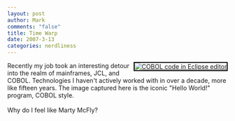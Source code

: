 ```yaml
--- 
layout: post
author: Mark
comments: "false"
title: Time Warp
date: 2007-3-13
categories: nerdliness
---
```

<div style="float: right; margin-left: 10px; margin-bottom: 10px;">
<a href="http://www.flickr.com/photos/zanshin/420327243/" title="COBOL code in Eclipse editor"><img src="http://farm1.static.flickr.com/179/420327243_fe4bf87835_m.jpg" alt="COBOL code in Eclipse editor" style="border: solid 2px #000000;" /></a>
<br />
</div>
<p>Recently my job took an interesting detour into the realm of mainframes, JCL, and COBOL. Technologies I haven't actively worked with in over a decade, more like fifteen years. The image captured here is the iconic "Hello World!" program, COBOL style. <br />
<br />
Why do I feel like Marty McFly?</p>
<br clear="all" />
